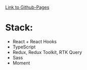 [Link to Github-Pages ](https://alexlogvinmal.github.io/alarm-ukraine/ "alexlogvinmal.github.io/alarm-ukraine/")

# Stack:
  * React + React Hooks
  * TypeScript
  * Redux, Redux Toolkit, RTK Query
  * Sass
  * Moment